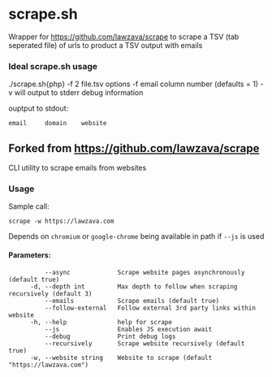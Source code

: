 
# scrape.sh

Wrapper for https://github.com/lawzava/scrape to scrape a TSV (tab seperated file) of 
urls to product a TSV output with emails

### Ideal scrape.sh usage

./scrape.sh{php} -f 2 file.tsv 
options
-f email column number (defaults = 1)
-v will output to stderr debug information

ouptput to stdout:
```
email     domain    website
```



## Forked from https://github.com/lawzava/scrape

CLI utility to scrape emails from websites

### Usage
Sample call:

`scrape -w https://lawzava.com` 

Depends on `chromium` or `google-chrome` being available in path if `--js` is used

#### Parameters:
```
          --async             Scrape website pages asynchronously (default true)
      -d, --depth int         Max depth to follow when scraping recursively (default 3)
          --emails            Scrape emails (default true)
          --follow-external   Follow external 3rd party links within website
      -h, --help              help for scrape
          --js                Enables JS execution await
          --debug             Print debug logs
          --recursively       Scrape website recursively (default true)
      -w, --website string    Website to scrape (default "https://lawzava.com")
```

